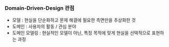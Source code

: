 ### Domain-Driven-Design 관점
- 모델 : 현실을 단순화하고 문제 해결에 필요한 측면만을 추상화한 것
- 도메인 : 사용자의 활동 / 관심 분야
- 도메인 모델링 : 현실적인 모델이 아닌, 특정 목적에 맞게 현실을 선택적으로 표현하는 과정
